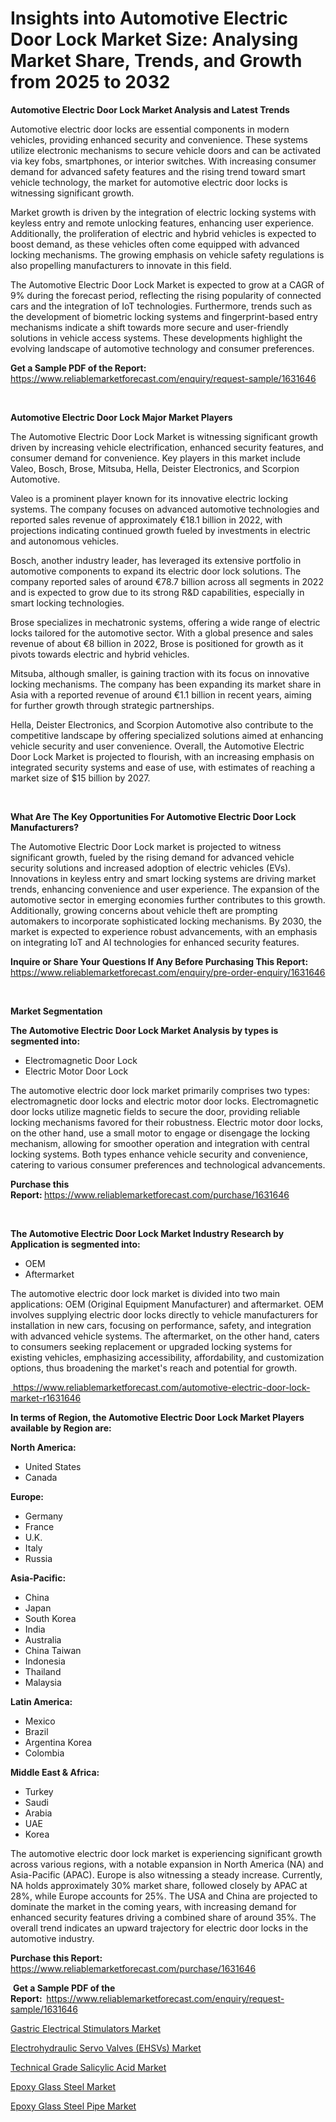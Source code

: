 <p><h1>Insights into Automotive Electric Door Lock Market Size: Analysing Market Share, Trends, and Growth from 2025 to 2032</h1></p><p><strong>Automotive Electric Door Lock Market Analysis and Latest Trends</strong></p>
<p><p>Automotive electric door locks are essential components in modern vehicles, providing enhanced security and convenience. These systems utilize electronic mechanisms to secure vehicle doors and can be activated via key fobs, smartphones, or interior switches. With increasing consumer demand for advanced safety features and the rising trend toward smart vehicle technology, the market for automotive electric door locks is witnessing significant growth.</p><p>Market growth is driven by the integration of electric locking systems with keyless entry and remote unlocking features, enhancing user experience. Additionally, the proliferation of electric and hybrid vehicles is expected to boost demand, as these vehicles often come equipped with advanced locking mechanisms. The growing emphasis on vehicle safety regulations is also propelling manufacturers to innovate in this field.</p><p>The Automotive Electric Door Lock Market is expected to grow at a CAGR of 9% during the forecast period, reflecting the rising popularity of connected cars and the integration of IoT technologies. Furthermore, trends such as the development of biometric locking systems and fingerprint-based entry mechanisms indicate a shift towards more secure and user-friendly solutions in vehicle access systems. These developments highlight the evolving landscape of automotive technology and consumer preferences.</p></p>
<p><strong>Get a Sample PDF of the Report:&nbsp;</strong> <a href="https://www.reliablemarketforecast.com/enquiry/request-sample/1631646?utm_campaign=1832&utm_medium=2&utm_source=Github&utm_content=ia&utm_term=29032025&utm_id=automotive-electric-door-lock">https://www.reliablemarketforecast.com/enquiry/request-sample/1631646</a></p>
<p>&nbsp;</p>
<p><strong>Automotive Electric Door Lock Major Market Players</strong></p>
<p><p>The Automotive Electric Door Lock Market is witnessing significant growth driven by increasing vehicle electrification, enhanced security features, and consumer demand for convenience. Key players in this market include Valeo, Bosch, Brose, Mitsuba, Hella, Deister Electronics, and Scorpion Automotive.</p><p>Valeo is a prominent player known for its innovative electric locking systems. The company focuses on advanced automotive technologies and reported sales revenue of approximately €18.1 billion in 2022, with projections indicating continued growth fueled by investments in electric and autonomous vehicles.</p><p>Bosch, another industry leader, has leveraged its extensive portfolio in automotive components to expand its electric door lock solutions. The company reported sales of around €78.7 billion across all segments in 2022 and is expected to grow due to its strong R&D capabilities, especially in smart locking technologies.</p><p>Brose specializes in mechatronic systems, offering a wide range of electric locks tailored for the automotive sector. With a global presence and sales revenue of about €8 billion in 2022, Brose is positioned for growth as it pivots towards electric and hybrid vehicles.</p><p>Mitsuba, although smaller, is gaining traction with its focus on innovative locking mechanisms. The company has been expanding its market share in Asia with a reported revenue of around €1.1 billion in recent years, aiming for further growth through strategic partnerships.</p><p>Hella, Deister Electronics, and Scorpion Automotive also contribute to the competitive landscape by offering specialized solutions aimed at enhancing vehicle security and user convenience. Overall, the Automotive Electric Door Lock Market is projected to flourish, with an increasing emphasis on integrated security systems and ease of use, with estimates of reaching a market size of $15 billion by 2027.</p></p>
<p>&nbsp;</p>
<p><strong>What Are The Key Opportunities For Automotive Electric Door Lock Manufacturers?</strong></p>
<p><p>The Automotive Electric Door Lock market is projected to witness significant growth, fueled by the rising demand for advanced vehicle security solutions and increased adoption of electric vehicles (EVs). Innovations in keyless entry and smart locking systems are driving market trends, enhancing convenience and user experience. The expansion of the automotive sector in emerging economies further contributes to this growth. Additionally, growing concerns about vehicle theft are prompting automakers to incorporate sophisticated locking mechanisms. By 2030, the market is expected to experience robust advancements, with an emphasis on integrating IoT and AI technologies for enhanced security features.</p></p>
<p><strong>Inquire or Share Your Questions If Any Before Purchasing This Report:</strong> <a href="https://www.reliablemarketforecast.com/enquiry/pre-order-enquiry/1631646?utm_campaign=1832&utm_medium=2&utm_source=Github&utm_content=ia&utm_term=29032025&utm_id=automotive-electric-door-lock">https://www.reliablemarketforecast.com/enquiry/pre-order-enquiry/1631646</a></p>
<p>&nbsp;</p>
<p><strong>Market Segmentation</strong></p>
<p><strong>The Automotive Electric Door Lock Market Analysis by types is segmented into:</strong></p>
<p><ul><li>Electromagnetic Door Lock</li><li>Electric Motor Door Lock</li></ul></p>
<p><p>The automotive electric door lock market primarily comprises two types: electromagnetic door locks and electric motor door locks. Electromagnetic door locks utilize magnetic fields to secure the door, providing reliable locking mechanisms favored for their robustness. Electric motor door locks, on the other hand, use a small motor to engage or disengage the locking mechanism, allowing for smoother operation and integration with central locking systems. Both types enhance vehicle security and convenience, catering to various consumer preferences and technological advancements.</p></p>
<p><strong>Purchase this Report:&nbsp;</strong><a href="https://www.reliablemarketforecast.com/purchase/1631646?utm_campaign=1832&utm_medium=2&utm_source=Github&utm_content=ia&utm_term=29032025&utm_id=automotive-electric-door-lock">https://www.reliablemarketforecast.com/purchase/1631646</a></p>
<p>&nbsp;</p>
<p><strong>The Automotive Electric Door Lock Market Industry Research by Application is segmented into:</strong></p>
<p><ul><li>OEM</li><li>Aftermarket</li></ul></p>
<p><p>The automotive electric door lock market is divided into two main applications: OEM (Original Equipment Manufacturer) and aftermarket. OEM involves supplying electric door locks directly to vehicle manufacturers for installation in new cars, focusing on performance, safety, and integration with advanced vehicle systems. The aftermarket, on the other hand, caters to consumers seeking replacement or upgraded locking systems for existing vehicles, emphasizing accessibility, affordability, and customization options, thus broadening the market's reach and potential for growth.</p></p>
<p><a href="https://www.reliablemarketforecast.com/automotive-electric-door-lock-market-r1631646?utm_campaign=1832&utm_medium=2&utm_source=Github&utm_content=ia&utm_term=29032025&utm_id=automotive-electric-door-lock">&nbsp;https://www.reliablemarketforecast.com/automotive-electric-door-lock-market-r1631646</a></p>
<p><strong>In terms of Region, the Automotive Electric Door Lock Market Players available by Region are:</strong></p>
<p>
    <p> <strong> North America: </strong>
        <ul>
            <li>United States</li>
            <li>Canada</li>
        </ul>
        </p> 
    <p> <strong> Europe: </strong>
        <ul>
            <li>Germany</li>
            <li>France</li>
            <li>U.K.</li>
            <li>Italy</li>
            <li>Russia</li>
        </ul>
        </p> 
    <p> <strong> Asia-Pacific: </strong>
        <ul>
            <li>China</li>
            <li>Japan</li>
            <li>South Korea</li>
            <li>India</li>
            <li>Australia</li>
            <li>China Taiwan</li>
            <li>Indonesia</li>
            <li>Thailand</li>
            <li>Malaysia</li>
        </ul>
        </p> 
    <p> <strong> Latin America: </strong>
        <ul>
            <li>Mexico</li>
            <li>Brazil</li>
            <li>Argentina Korea</li>
            <li>Colombia</li>
        </ul>
        </p> 
    <p> <strong> Middle East & Africa: </strong>
        <ul>
            <li>Turkey</li>
            <li>Saudi</li>
            <li>Arabia</li>
            <li>UAE</li>
            <li>Korea</li>
        </ul>
    </p>
    </p>
<p><p>The automotive electric door lock market is experiencing significant growth across various regions, with a notable expansion in North America (NA) and Asia-Pacific (APAC). Europe is also witnessing a steady increase. Currently, NA holds approximately 30% market share, followed closely by APAC at 28%, while Europe accounts for 25%. The USA and China are projected to dominate the market in the coming years, with increasing demand for enhanced security features driving a combined share of around 35%. The overall trend indicates an upward trajectory for electric door locks in the automotive industry.</p></p>
<p><strong>Purchase this Report: </strong><a href="https://www.reliablemarketforecast.com/purchase/1631646?utm_campaign=1832&utm_medium=2&utm_source=Github&utm_content=ia&utm_term=29032025&utm_id=automotive-electric-door-lock">https://www.reliablemarketforecast.com/purchase/1631646</a></p>
<p>&nbsp;<strong>Get a Sample PDF of the Report:&nbsp;&nbsp;</strong><a href="https://www.reliablemarketforecast.com/enquiry/request-sample/1631646?utm_campaign=1832&utm_medium=2&utm_source=Github&utm_content=ia&utm_term=29032025&utm_id=automotive-electric-door-lock">https://www.reliablemarketforecast.com/enquiry/request-sample/1631646</a></p>
<p><strong></strong></p>
<p><p><a href="https://github.com/nsmifidget3/Market-Research-Report-List-1/blob/main/gastric-electrical-stimulators-market.md?utm_campaign=1832&utm_medium=2&utm_source=Github&utm_content=ia&utm_term=29032025&utm_id=automotive-electric-door-lock">Gastric Electrical Stimulators Market</a></p><p><a href="https://github.com/orlinvisonju/Market-Research-Report-List-1/blob/main/electrohydraulic-servo-valves-ehsvs-market.md?utm_campaign=1832&utm_medium=2&utm_source=Github&utm_content=ia&utm_term=29032025&utm_id=automotive-electric-door-lock">Electrohydraulic Servo Valves (EHSVs) Market</a></p><p><a href="https://github.com/motosyuliq/Market-Research-Report-List-1/blob/main/technical-grade-salicylic-acid-market.md?utm_campaign=1832&utm_medium=2&utm_source=Github&utm_content=ia&utm_term=29032025&utm_id=automotive-electric-door-lock">Technical Grade Salicylic Acid Market</a></p><p><a href="https://github.com/lotoahshaiek/Market-Research-Report-List-1/blob/main/epoxy-glass-steel-market.md?utm_campaign=1832&utm_medium=2&utm_source=Github&utm_content=ia&utm_term=29032025&utm_id=automotive-electric-door-lock">Epoxy Glass Steel Market</a></p><p><a href="https://github.com/muskoaizahfi/Market-Research-Report-List-1/blob/main/epoxy-glass-steel-pipe-market.md?utm_campaign=1832&utm_medium=2&utm_source=Github&utm_content=ia&utm_term=29032025&utm_id=automotive-electric-door-lock">Epoxy Glass Steel Pipe Market</a></p></p>